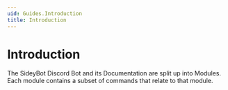 ```yaml
---
uid: Guides.Introduction
title: Introduction
---
```


# Introduction

The SideyBot Discord Bot and its Documentation are split up into Modules. Each module contains a subset of commands that relate to that module.
